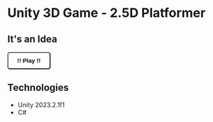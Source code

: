 # Unity 3D Game - 2.5D Platformer

<h2>It's an Idea</h2>

<a href="https://jsrgolu.github.io/2.5D-Platformer/Build/index.html">
<button style="background-color: #fff; color: #000; padding: 10px 20px; border-radius: 5px; font-weight: bold;;">
  !! Play !!
</button>
</a>

<h2>Technologies</h2>
<ul>
    <li>Unity 2023.2.1f1</li>
    <li>C#</li>
</ul>
